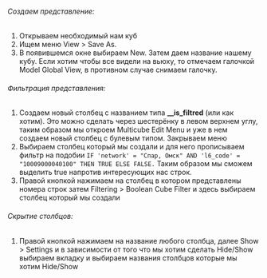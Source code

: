 
###### Создаем представление:
1. Открываем необходимый нам куб
2. Ищем меню View > Save As.
3. В появившемся окне выбираем New. Затем даем название нашему кубу. Если хотим чтобы все видели на вьюху, то отмечаем галочкой Model Global View, в противном случае снимаем галочку.
###### Фильтрация представления:
1. Создаем новый столбец с названием типа **__is_filtred** (или как хотим). Это можно сделать через шестерёнку в левом верхнем углу, таким образом мы откроем Multicube Edit Menu и уже в нем создаем новый столбец с булевым типом. Закрываем меню
2. Выбираем столбец который мы создали и для него прописываем фильтр на подобии `IF 'network' = "Спар, Омск" AND 'l6_code' = "10009000040100" THEN TRUE ELSE FALSE.` Таким образом мы сможем выделить true напротив интересующих нас строк.
3. Правой кнопкой нажимаем на столбец в котором представлены номера строк затем Filtering > Boolean Cube Filter и здесь выбираем столбец который мы создали
###### Скрытие столбцов:
1. Правой кнопкой нажимаем на название любого столбца, далее Show > Settings и в зависимости от того что мы хотим сделать Hide/Show выбираем вкладку и выбираем названия столбцов которые мы хотим Hide/Show